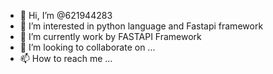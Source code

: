 - 👋 Hi, I’m @621944283
- 👀 I’m interested in python language and Fastapi framework
- 🌱 I’m currently work by FASTAPI Framework
- 💞️ I’m looking to collaborate on ...
- 📫 How to reach me ...

<!---
621944283/621944283 is a ✨ special ✨ repository because its `README.md` (this file) appears on your GitHub profile.
You can click the Preview link to take a look at your changes.
--->
